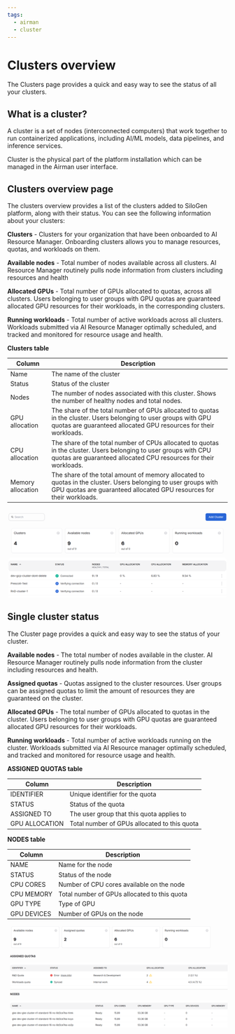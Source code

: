```yaml
---
tags:
  - airman
  - cluster
---
```


# Clusters overview

The Clusters page provides a quick and easy way to see the status of all your clusters.

## What is a cluster?

A cluster is a set of nodes (interconnected computers) that work together to run containerized applications, including AI/ML models, data pipelines, and inference services.

Cluster is the physical part of the platform installation which can be managed in the Airman user interface.

## Clusters overview page

The clusters overview provides a list of the clusters added to SiloGen platform, along with their status. You can see the following information about your clusters:

**Clusters** - Clusters for your organization that have been onboarded to AI Resource Manager. Onboarding clusters allows you to manage resources, quotas, and workloads on them.

**Available nodes** - Total number of nodes available across all clusters. AI Resource Manager routinely pulls node information from clusters including resources and health

**Allocated GPUs** - Total number of GPUs allocated to quotas, across all clusters. Users belonging to user groups with GPU quotas are guaranteed allocated GPU resources for their workloads, in the corresponding clusters.

**Running workloads** - Total number of active workloads across all clusters. Workloads submitted via AI Resource Manager optimally scheduled, and tracked and monitored for resource usage and health.

**Clusters table**

| Column      | Description |
| ----------- | ----------- |
| Name | The name of the cluster |
| Status | Status of the cluster |
| Nodes |   The number of nodes associated with this cluster. Shows the number of healthy nodes and total nodes. |
| GPU allocation | The share of the total number of GPUs allocated to quotas in the cluster. Users belonging to user groups with GPU quotas are guaranteed allocated GPU resources for their workloads. |
| CPU allocation | The share of the total number of CPUs allocated to quotas in the cluster. Users belonging to user groups with CPU quotas are guaranteed allocated CPU resources for their workloads. |
| Memory allocation | The share of the total amount of memory allocated to quotas in the cluster. Users belonging to user groups with GPU quotas are guaranteed allocated GPU resources for their workloads. |

![A diagram of the clusters page.](./view-clusters.png)

## Single cluster status

The Cluster page provides a quick and easy way to see the status of your cluster.

**Available nodes** - The total number of nodes available in the cluster. AI Resource Manager routinely pulls node information from the cluster including resources and health.

**Assigned quotas** - Quotas assigned to the cluster resources. User groups can be assigned quotas to limit the amount of resources they are guaranteed on the cluster.

**Allocated GPUs** - The total number of GPUs allocated to quotas in the cluster. Users belonging to user groups with GPU quotas are guaranteed allocated GPU resources for their workloads.

**Running workloads** - Total number of active workloads running on the cluster. Workloads submitted via AI Resource manager optimally scheduled, and tracked and monitored for resource usage and health.

**ASSIGNED QUOTAS table**

| Column      | Description |
| ----------- | ----------- |
| IDENTIFIER | Unique identifier for the quota |
| STATUS | Status of the quota |
| ASSIGNED TO | The user group that this quota applies to |
| GPU ALLOCATION | Total number of GPUs allocated to this quota |

**NODES table**

| Column      | Description |
| ----------- | ----------- |
| NAME | Name for the node |
| STATUS | Status of the node |
| CPU CORES | Number of CPU cores available on the node |
| CPU MEMORY | Total number of GPUs allocated to this quota |
| GPU TYPE | Type of GPU |
| GPU DEVICES | Number of GPUs on the node |

![A diagram of the single cluster page.](./view-single-cluster.png)
